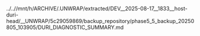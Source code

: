 ../..//mnt/h/ARCHIVE/.UNWRAP/extracted/DEV__2025-08-17__1833__host-duri-head/__UNWRAP/5c29059869/backup_repository/phase5_5_backup_20250805_103905/DURI_DIAGNOSTIC_SUMMARY.md